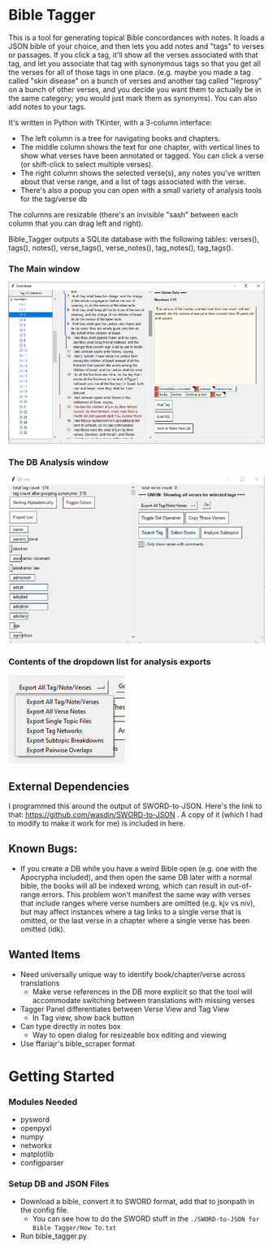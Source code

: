 # Bible Tagger

This is a tool for generating topical Bible concordances with notes. It loads a JSON bible of your choice, and then lets you add notes and "tags" to verses or passages. If you click a tag, it'll show all the verses associated with that tag, and let you associate that tag with synonymous tags so that you get all the verses for all of those tags in one place. (e.g. maybe you made a tag called "skin disease" on a bunch of verses and another tag called "leprosy" on a bunch of other verses, and you decide you want them to actually be in the same category; you would just mark them as synonyms). You can also add notes to your tags.

It's written in Python with TKinter, with a 3-column interface:
- The left column is a tree for navigating books and chapters.
- The middle column shows the text for one chapter, with vertical lines to show what verses have been annotated or tagged. You can click a verse (or shift-click to select multiple verses).
- The right column shows the selected verse(s), any notes you've written about that verse range, and a list of tags associated with the verse.
- There's also a popup you can open with a small variety of analysis tools for the tag/verse db

The columns are resizable (there's an invisible "sash" between each column that you can drag left and right).

Bible_Tagger outputs a SQLite database with the following tables:
verses(), tags(), notes(), verse_tags(), verse_notes(), tag_notes(), tag_tags().

### The Main window

![image info](Screenshots/Screenshot5.png)

### The DB Analysis window

![image info](Screenshots/Screenshot8.png)

### Contents of the dropdown list for analysis exports

![image info](Screenshots/Screenshot9.png)

## External Dependencies

I programmed this around the output of SWORD-to-JSON. Here's the link to that: https://github.com/wasdin/SWORD-to-JSON . A copy of it (which I had to modify to make it work for me) is included in here. 

## Known Bugs:
- If you create a DB while you have a weird Bible open (e.g. one with the Apocrypha included), and then open the same DB later with a normal bible, the books will all be indexed wrong, which can result in out-of-range errors. This problem won't manifest the same way with verses that include ranges where verse numbers are omitted (e.g. kjv vs niv), but may affect instances where a tag links to a single verse that is omitted, or the last verse in a chapter where a single verse has been omitted (idk).

## Wanted Items

- Need universally unique way to identify book/chapter/verse across translations
    - Make verse references in the DB more explicit so that the tool will accommodate switching between translations with missing verses
- Tagger Panel differentiates between Verse View and Tag View
    - In Tag view, show back button
- Can type directly in notes box
    - Way to open dialog for resizeable box editing and viewing
- Use ffariajr's bible_scraper format

# Getting Started

### Modules Needed

- pysword
- openpyxl
- numpy
- networkx
- matplotlib
- configparser

### Setup DB and JSON Files

- Download a bible, convert it to SWORD format, add that to jsonpath in the config file.
    - You can see how to do the SWORD stuff in the `./SWORD-to-JSON for Bible Tagger/How To.txt`
- Run bible_tagger.py
